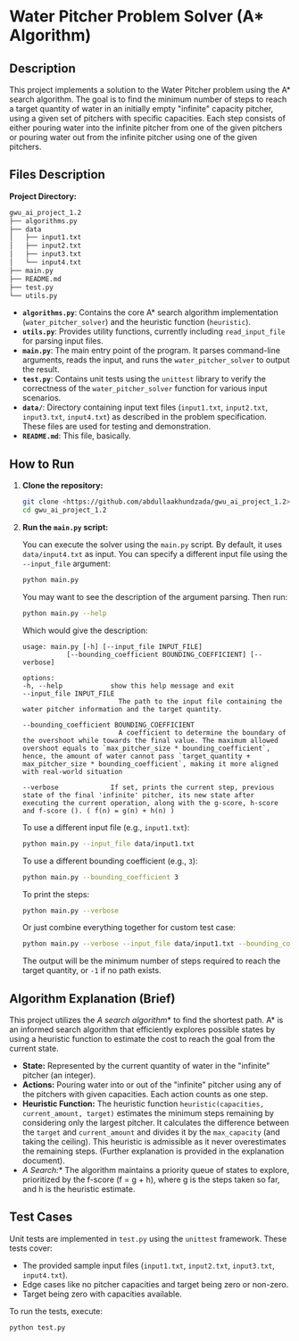 # Water Pitcher Problem Solver (A* Algorithm)

## Description

This project implements a solution to the Water Pitcher problem using the A* search algorithm.  The goal is to find the minimum number of steps to reach a target quantity of water in an initially empty "infinite" capacity pitcher, using a given set of pitchers with specific capacities. Each step consists of either pouring water into the infinite pitcher from one of the given pitchers or pouring water out from the infinite pitcher using one of the given pitchers.

## Files Description

**Project Directory:**
```bash
gwu_ai_project_1.2
├── algorithms.py
├── data
│   ├── input1.txt
│   ├── input2.txt
│   ├── input3.txt
│   └── input4.txt
├── main.py
├── README.md
├── test.py
└── utils.py
```

*   **`algorithms.py`**: Contains the core A* search algorithm implementation (`water_pitcher_solver`) and the heuristic function (`heuristic`).
*   **`utils.py`**:  Provides utility functions, currently including `read_input_file` for parsing input files.
*   **`main.py`**:  The main entry point of the program. It parses command-line arguments, reads the input, and runs the `water_pitcher_solver` to output the result.
*   **`test.py`**: Contains unit tests using the `unittest` library to verify the correctness of the `water_pitcher_solver` function for various input scenarios.
*   **`data/`**:  Directory containing input text files (`input1.txt`, `input2.txt`, `input3.txt`, `input4.txt`) as described in the problem specification. These files are used for testing and demonstration.
*   **`README.md`**:  This file, basically.

## How to Run

1.  **Clone the repository:**

    ```bash
    git clone <https://github.com/abdullaakhundzada/gwu_ai_project_1.2>
    cd gwu_ai_project_1.2
    ```

2.  **Run the `main.py` script:**

    You can execute the solver using the `main.py` script. By default, it uses `data/input4.txt` as input. You can specify a different input file using the `--input_file` argument:

    ```bash
    python main.py
    ```

    You may want to see the description of the argument parsing. Then run:
    
    ```bash
    python main.py --help
    ```

    Which would give the description:
    ```
    usage: main.py [-h] [--input_file INPUT_FILE]
               [--bounding_coefficient BOUNDING_COEFFICIENT] [--verbose]

    options:
    -h, --help            show this help message and exit
    --input_file INPUT_FILE
                            The path to the input file containing the water pitcher information and the target quantity.
                            
    --bounding_coefficient BOUNDING_COEFFICIENT
                            A coefficient to determine the boundary of the overshoot while towards the final value. The maximum allowed overshoot equals to `max_pitcher_size * bounding_coefficient`, hence, the amount of water cannot pass `target_quantity + max_pitcher_size * bounding_coefficient`, making it more aligned with real-world situation

    --verbose             If set, prints the current step, previous state of the final 'infinite' pitcher, its new state after executing the current operation, along with the g-score, h-score and f-score (). ( f(n) = g(n) + h(n) )
    ```

    To use a different input file (e.g., `input1.txt`):

    ```bash
    python main.py --input_file data/input1.txt
    ```

    To use a different bounding coefficient (e.g., `3`):

    ```bash
    python main.py --bounding_coefficient 3
    ```

    To print the steps:

    ```bash
    python main.py --verbose
    ```

    Or just combine everything together for custom test case:
    ```bash 
    python main.py --verbose --input_file data/input1.txt --bounding_coefficient 3
    ```


    The output will be the minimum number of steps required to reach the target quantity, or `-1` if no path exists.

## Algorithm Explanation (Brief)

This project utilizes the **A* search algorithm** to find the shortest path. A* is an informed search algorithm that efficiently explores possible states by using a heuristic function to estimate the cost to reach the goal from the current state.

*   **State:**  Represented by the current quantity of water in the "infinite" pitcher (an integer).
*   **Actions:**  Pouring water into or out of the "infinite" pitcher using any of the pitchers with given capacities. Each action counts as one step.
*   **Heuristic Function:**  The heuristic function `heuristic(capacities, current_amount, target)` estimates the minimum steps remaining by considering only the largest pitcher. It calculates the difference between the `target` and `current_amount` and divides it by the `max_capacity` (and taking the ceiling). This heuristic is admissible as it never overestimates the remaining steps. (Further explanation is provided in the explanation document).
*   **A* Search:** The algorithm maintains a priority queue of states to explore, prioritized by the f-score (f = g + h), where g is the steps taken so far, and h is the heuristic estimate.

## Test Cases

Unit tests are implemented in `test.py` using the `unittest` framework. These tests cover:

*   The provided sample input files (`input1.txt`, `input2.txt`, `input3.txt`, `input4.txt`).
*   Edge cases like no pitcher capacities and target being zero or non-zero.
*   Target being zero with capacities available.

To run the tests, execute:

```bash
python test.py
```